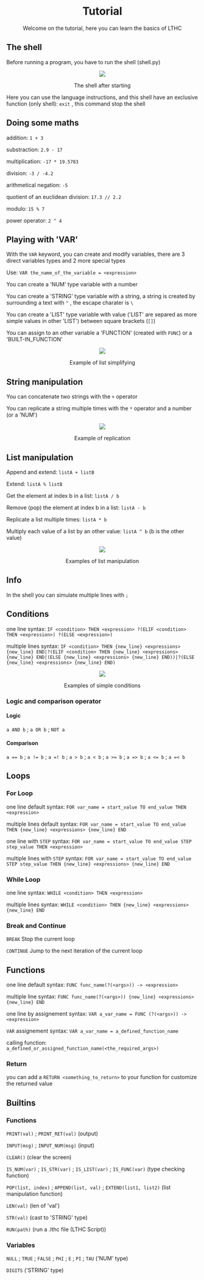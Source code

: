 <div align="center">

# Tutorial

Welcome on the tutorial, here you can learn the basics of LTHC

<div align="left">

## The shell

Before running a program, you have to run the shell (shell.py)

<div align="center">
<img src="./images/shell_default.png">

The shell after starting

<div align="left">

Here you can use the language instructions, and this shell have an exclusive function (only shell): ``exit`` , this command stop the shell

## Doing some maths

addition:       ``1 + 3``

substraction:   ``2.9 - 17``

multiplication: ``-17 * 19.5783``

division:       ``-3 / -4.2``


arithmetical negation:             ``-5``

quotient of an euclidean division: ``17.3 // 2.2``

modulo:                            ``15 % 7``

power operator:                    ``2 ^ 4``

## Playing with 'VAR'

With the ``VAR`` keyword, you can create and modify variables, there are 3 direct variables types and 2 more special types

Use: ``VAR the_name_of_the_variable = <expression>``

You can create a 'NUM' type variable with a number

You can create a 'STRING' type variable with a string, a string is created by surrounding a text with ``"`` , the escape charater is ``\``

You can create a 'LIST' type variable with value ('LIST' are separed as more simple values in other 'LIST') between square brackets (``[]``)

You can assign to an other variable a 'FUNCTION' (created with ``FUNC``) or a 'BUILT-IN_FUNCTION'

<div align="center">
<img src="./images/list_clue.png">

Example of list simplifying

<div align="left">

## String manipulation

You can concatenate two strings with the ``+`` operator

You can replicate a string multiple times with the ``*`` operator and a number (or a 'NUM')

<div align="center">
<img src="./images/examples_repli_str.png">

Example of replication

<div align="left">

## List manipulation

Append and extend: ``listA + listB``

Extend: ``listA % listB``

Get the element at index b in a list: ``listA / b``

Remove (pop) the element at index b in a list: ``listA - b``

Replicate a list multiple times: ``listA * b``

Multiply each value of a list by an other value: ``listA ^ b`` (b is the other value)

<div align="center">
<img src="./images/examples_list.png">

Examples of list manipulation

<div align="left">

## Info

In the shell you can simulate multiple lines with ``;``

## Conditions

one line syntax: ``IF <condition> THEN <expression> ?(ELIF <condition> THEN <expression>) ?(ELSE <expression>)``

multiple lines syntax: ``IF <condition> THEN {new_line} <expressions> {new_line} END|?(ELIF <condition> THEN {new_line} <expressions> {new_line} END|(ELSE {new_line} <expressions> {new_line} END))|?(ELSE {new_line} <expressions> {new_line} END)``

<div align="center">
<img src="./images/if_elif_else.png">

Examples of simple conditions

<div align="left">

### Logic and comparison operator

#### Logic

``a AND b`` ; ``a OR b`` ; ``NOT a``

#### Comparison

``a == b`` ; ``a != b`` ; ``a =! b`` ; ``a > b`` ; ``a < b`` ; ``a >= b`` ; ``a => b`` ; ``a <= b`` ; ``a =< b``

## Loops

### For Loop

one line default syntax: ``FOR var_name = start_value TO end_value THEN <expression>``

multiple lines default syntax: ``FOR var_name = start_value TO end_value THEN {new_line} <expressions> {new_line} END``

one line with ``STEP`` syntax: ``FOR var_name = start_value TO end_value STEP step_value THEN <expression>``

multiple lines with ``STEP`` syntax: ``FOR var_name = start_value TO end_value STEP step_value THEN {new_line} <expressions> {new_line} END``

### While Loop

one line syntax: ``WHILE <condition> THEN <expression>``

multiple lines syntax: ``WHILE <condition> THEN {new_line} <expressions> {new_line} END``

### Break and Continue

``BREAK`` Stop the current loop

``CONTINUE`` Jump to the next iteration of the current loop

## Functions

one line default syntax: ``FUNC func_name(?(<args>)) -> <expression>``

multiple line syntax: ``FUNC func_name(?(<args>)) {new_line} <expressions> {new_line} END``

one line by assignement syntax: ``VAR a_var_name = FUNC (?(<args>)) -> <expression>``

``VAR`` assignement syntax: ``VAR a_var_name = a_defined_function_name``

calling function: ``a_defined_or_assigned_function_name(<the_required_args>)``

### Return

you can add a ``RETURN <something_to_return>`` to your function for customize the returned value

## Builtins

### Functions

``PRINT(val)`` ; ``PRINT_RET(val)`` (output)

``INPUT(msg)`` ; ``INPUT_NUM(msg)`` (input)

``CLEAR()`` (clear the screen)

``IS_NUM(var)`` ; ``IS_STR(var)`` ; ``IS_LIST(var)`` ; ``IS_FUNC(var)`` (type checking function)

``POP(list, index)`` ; ``APPEND(list, val)`` ; ``EXTEND(list1, list2)`` (list manipulation function)

``LEN(val)`` (len of 'val')

``STR(val)`` (cast to 'STRING' type)

``RUN(path)`` (run a .lthc file (LTHC Script))

### Variables

``NULL`` ; ``TRUE`` ; ``FALSE`` ; ``PHI`` ; ``E`` ; ``PI`` ; ``TAU`` ('NUM' type)

``DIGITS`` ('STRING' type)
